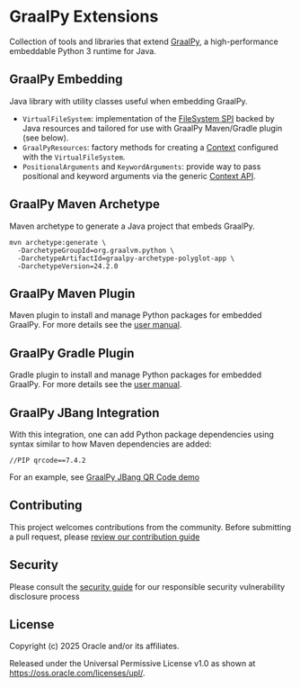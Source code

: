 # GraalPy Extensions

Collection of tools and libraries that extend [GraalPy](https://graalvm.org/python), a high-performance embeddable Python 3 runtime for Java.

## GraalPy Embedding

Java library with utility classes useful when embedding GraalPy.

* `VirtualFileSystem`: implementation of the [FileSystem SPI](https://www.graalvm.org/sdk/javadoc/org/graalvm/polyglot/io/FileSystem.html) backed by Java resources and tailored for use with GraalPy Maven/Gradle plugin (see below).
* `GraalPyResources`: factory methods for creating a [Context](https://www.graalvm.org/sdk/javadoc/org/graalvm/polyglot/Context.html) configured with the `VirtualFileSystem`.
* `PositionalArguments` and `KeywordArguments`: provide way to pass positional and keyword arguments via the generic [Context API](https://www.graalvm.org/sdk/javadoc/org/graalvm/polyglot/Context.html).

## GraalPy Maven Archetype

Maven archetype to generate a Java project that embeds GraalPy.

```
mvn archetype:generate \
  -DarchetypeGroupId=org.graalvm.python \
  -DarchetypeArtifactId=graalpy-archetype-polyglot-app \
  -DarchetypeVersion=24.2.0
```

## GraalPy Maven Plugin

Maven plugin to install and manage Python packages for embedded GraalPy.
For more details see the [user manual](https://www.graalvm.org/python/docs/#embedding-build-tools).

## GraalPy Gradle Plugin

Gradle plugin to install and manage Python packages for embedded GraalPy.
For more details see the [user manual](https://www.graalvm.org/python/docs/#embedding-build-tools).

## GraalPy JBang Integration

With this integration, one can add Python package dependencies using syntax similar
to how Maven dependencies are added:
```
//PIP qrcode==7.4.2
```

For an example, see [GraalPy JBang QR Code demo](https://github.com/graalvm/graal-languages-demos/tree/main/graalpy/graalpy-jbang-qrcode)

## Contributing

This project welcomes contributions from the community. Before submitting a pull request, please [review our contribution guide](./CONTRIBUTING.md)

## Security

Please consult the [security guide](./SECURITY.md) for our responsible security vulnerability disclosure process

## License

Copyright (c) 2025 Oracle and/or its affiliates.

Released under the Universal Permissive License v1.0 as shown at
<https://oss.oracle.com/licenses/upl/>.

